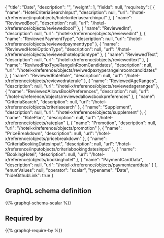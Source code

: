 {
  "title": "Date",
  "description": "",
  "weight": 1,
  "fields": null,
  "requireby": [
    {
      "name": "HotelCriteriaSearchInput",
      "description": null,
      "url": "/hotel-x/reference/inputobjects/hotelcriteriasearchinput"
    },
    {
      "name": "ReviewedBool",
      "description": null,
      "url": "/hotel-x/reference/objects/reviewedbool"
    },
    {
      "name": "ReviewedInt",
      "description": null,
      "url": "/hotel-x/reference/objects/reviewedint"
    },
    {
      "name": "ReviewedPaymentType",
      "description": null,
      "url": "/hotel-x/reference/objects/reviewedpaymenttype"
    },
    {
      "name": "ReviewedHotelOptionType",
      "description": null,
      "url": "/hotel-x/reference/objects/reviewedhoteloptiontype"
    },
    {
      "name": "ReviewedText",
      "description": null,
      "url": "/hotel-x/reference/objects/reviewedtext"
    },
    {
      "name": "ReviwedPaxTypeRangeInRoomCandidates",
      "description": null,
      "url": "/hotel-x/reference/objects/reviwedpaxtyperangeinroomcandidates"
    },
    {
      "name": "ReviewedRateRule",
      "description": null,
      "url": "/hotel-x/reference/objects/reviewedraterule"
    },
    {
      "name": "ReviewedAgeRanges",
      "description": null,
      "url": "/hotel-x/reference/objects/reviewedageranges"
    },
    {
      "name": "ReviewedAllowsBookPreferences",
      "description": null,
      "url": "/hotel-x/reference/objects/reviewedallowsbookpreferences"
    },
    {
      "name": "CriteriaSearch",
      "description": null,
      "url": "/hotel-x/reference/objects/criteriasearch"
    },
    {
      "name": "Supplement",
      "description": null,
      "url": "/hotel-x/reference/objects/supplement"
    },
    {
      "name": "RatePlan",
      "description": null,
      "url": "/hotel-x/reference/objects/rateplan"
    },
    {
      "name": "Promotion",
      "description": null,
      "url": "/hotel-x/reference/objects/promotion"
    },
    {
      "name": "PriceBreakdown",
      "description": null,
      "url": "/hotel-x/reference/objects/pricebreakdown"
    },
    {
      "name": "CriteriaBookingDatesInput",
      "description": null,
      "url": "/hotel-x/reference/inputobjects/criteriabookingdatesinput"
    },
    {
      "name": "BookingHotel",
      "description": null,
      "url": "/hotel-x/reference/objects/bookinghotel"
    },
    {
      "name": "PaymentCardData",
      "description": null,
      "url": "/hotel-x/reference/objects/paymentcarddata"
    }
  ],
  "enumValues": null,
  "operator": "scalar",
  "typename": "Date",
  "hideGithubLink": true
}
## GraphQL schema definition

{{% graphql-schema-scalar %}}

## Required by

{{% graphql-require-by %}}
